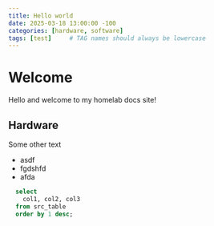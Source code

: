 ```yaml
---
title: Hello world
date: 2025-03-18 13:00:00 -100
categories: [hardware, software]
tags: [test]     # TAG names should always be lowercase
---
```


# Welcome

Hello and welcome to my homelab docs site!

## Hardware

Some other text

* asdf
* fgdshfd
* afda

```sql
  select
    col1, col2, col3
  from src_table
  order by 1 desc;
```
